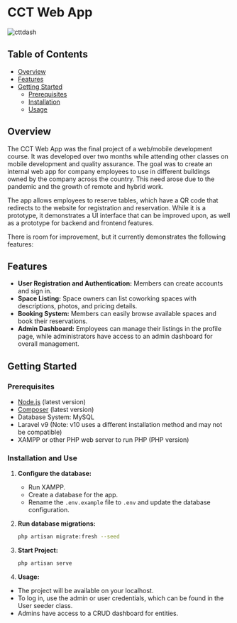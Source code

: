 # CCT Web App

![cttdash](https://github.com/PedroGarciaPinhal/CCT_Project/assets/143652858/4f1ca664-e5a8-41d1-a62c-068538e6d610)

## Table of Contents

- [Overview](#overview)
- [Features](#features)
- [Getting Started](#getting-started)
  - [Prerequisites](#prerequisites)
  - [Installation](#installation)
  - [Usage](#usage)

## Overview

The CCT Web App was the final project of a web/mobile development course. It was developed over two months while attending other classes on mobile development and quality assurance. The goal was to create an internal web app for company employees to use in different buildings owned by the company across the country. This need arose due to the pandemic and the growth of remote and hybrid work.

The app allows employees to reserve tables, which have a QR code that redirects to the website for registration and reservation. While it is a prototype, it demonstrates a UI interface that can be improved upon, as well as a prototype for backend and frontend features.

There is room for improvement, but it currently demonstrates the following features:

## Features

- **User Registration and Authentication:** Members can create accounts and sign in.
- **Space Listing:** Space owners can list coworking spaces with descriptions, photos, and pricing details.
- **Booking System:** Members can easily browse available spaces and book their reservations.
- **Admin Dashboard:** Employees can manage their listings in the profile page, while administrators have access to an admin dashboard for overall management.

## Getting Started

### Prerequisites

- [Node.js](https://nodejs.org/) (latest version)
- [Composer](https://getcomposer.org/) (latest version)
- Database System: MySQL
- Laravel v9 (Note: v10 uses a different installation method and may not be compatible)
- XAMPP or other PHP web server to run PHP (PHP version)

### Installation and Use

1. **Configure the database:**
   - Run XAMPP.
   - Create a database for the app.
   - Rename the `.env.example` file to `.env` and update the database configuration.

2. **Run database migrations:**
   ```bash
   php artisan migrate:fresh --seed

3.  **Start Project:**
    ```bash
    php artisan serve

4.  **Usage:**
    
-  The project will be available on your localhost.
- To log in, use the admin or user credentials, which can be found in the User seeder class.
- Admins have access to a CRUD dashboard for entities.

